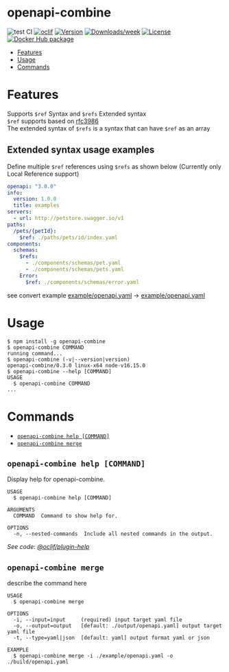 openapi-combine
===============


![test CI](https://github.com/keisuke6065/openapi-combine/workflows/test%20CI/badge.svg?branch=master)
[![oclif](https://img.shields.io/badge/cli-oclif-brightgreen.svg)](https://oclif.io)
[![Version](https://img.shields.io/npm/v/openapi-combine.svg)](https://npmjs.org/package/openapi-combine)
[![Downloads/week](https://img.shields.io/npm/dw/openapi-combine.svg)](https://npmjs.org/package/openapi-combine)
[![License](https://img.shields.io/npm/l/openapi-combine.svg)](https://github.com/keisuke6065/openapi-combine/blob/master/package.json)
[![Docker Hub package](https://dockeri.co/image/keisuke6065/openapi-combine)](https://hub.docker.com/r/keisuke6065/openapi-combine)

<!-- toc -->
* [Features](#features)
* [Usage](#usage)
* [Commands](#commands)
<!-- tocstop -->
# Features
Supports `$ref` Syntax and `$refs` Extended syntax  
`$ref` supports based on [rfc3986](https://tools.ietf.org/html/rfc3986)    
The extended syntax of `$refs` is a syntax that can have `$ref` as an array  

## Extended syntax usage examples
Define multiple `$ref` references using `$refs` as shown below
(Currently only Local Reference support)

```yaml
openapi: "3.0.0"
info:
  version: 1.0.0
  title: examples
servers:
  - url: http://petstore.swagger.io/v1
paths:
  /pets/{petId}:
    $ref: ./paths/pets/id/index.yaml
components:
  schemas:
    $refs:
      - ./components/schemas/pet.yaml
      - ./components/schemas/pets.yaml
    Error:
      $ref: ./components/schemas/error.yaml
```
see convert example [example/openapi.yaml](example/openapi.yaml) -> [example/openapi.yaml](example/result.yaml)


# Usage
<!-- usage -->
```sh-session
$ npm install -g openapi-combine
$ openapi-combine COMMAND
running command...
$ openapi-combine (-v|--version|version)
openapi-combine/0.3.0 linux-x64 node-v16.15.0
$ openapi-combine --help [COMMAND]
USAGE
  $ openapi-combine COMMAND
...
```
<!-- usagestop -->
# Commands
<!-- commands -->
* [`openapi-combine help [COMMAND]`](#openapi-combine-help-command)
* [`openapi-combine merge`](#openapi-combine-merge)

## `openapi-combine help [COMMAND]`

Display help for openapi-combine.

```
USAGE
  $ openapi-combine help [COMMAND]

ARGUMENTS
  COMMAND  Command to show help for.

OPTIONS
  -n, --nested-commands  Include all nested commands in the output.
```

_See code: [@oclif/plugin-help](https://github.com/oclif/plugin-help/blob/v5.1.12/src/commands/help.ts)_

## `openapi-combine merge`

describe the command here

```
USAGE
  $ openapi-combine merge

OPTIONS
  -i, --input=input     (required) input target yaml file
  -o, --output=output   [default: ./output/openapi.yaml] output target yaml file
  -t, --type=yaml|json  [default: yaml] output format yaml or json

EXAMPLE
  $ openapi-combine merge -i ./example/openapi.yaml -o ./build/openapi.yaml
```
<!-- commandsstop -->

